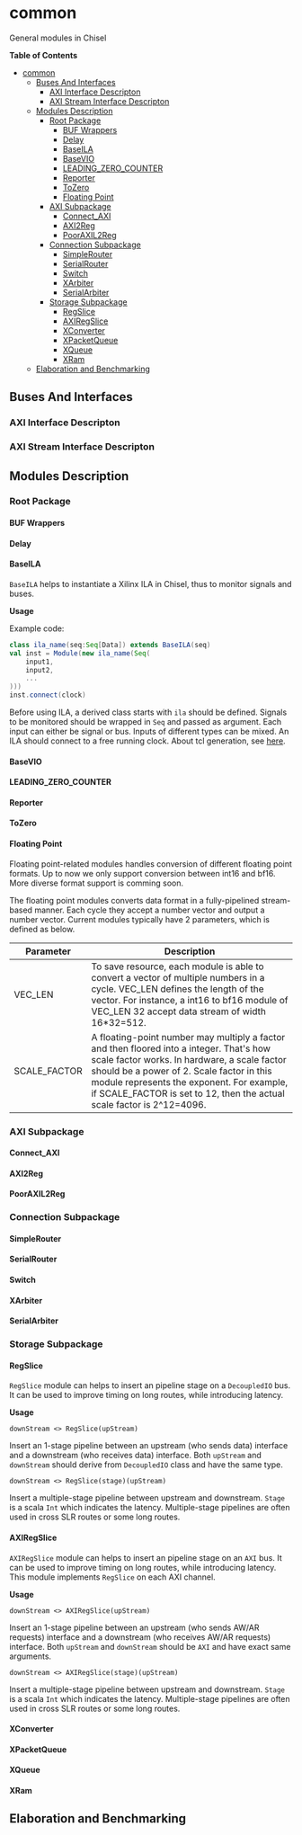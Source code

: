 # common
General modules in Chisel

**Table of Contents**  
- [common](#common)
  - [Buses And Interfaces](#buses-and-interfaces)
    - [AXI Interface Descripton](#axi-interface-descripton)
    - [AXI Stream Interface Descripton](#axi-stream-interface-descripton)
  - [Modules Description](#modules-description)
    - [Root Package](#root-package)
      - [BUF Wrappers](#buf-wrappers)
      - [Delay](#delay)
      - [BaseILA](#baseila)
      - [BaseVIO](#basevio)
      - [LEADING\_ZERO\_COUNTER](#leading_zero_counter)
      - [Reporter](#reporter)
      - [ToZero](#tozero)
      - [Floating Point](#floating-point)
    - [AXI Subpackage](#axi-subpackage)
      - [Connect\_AXI](#connect_axi)
      - [AXI2Reg](#axi2reg)
      - [PoorAXIL2Reg](#pooraxil2reg)
    - [Connection Subpackage](#connection-subpackage)
      - [SimpleRouter](#simplerouter)
      - [SerialRouter](#serialrouter)
      - [Switch](#switch)
      - [XArbiter](#xarbiter)
      - [SerialArbiter](#serialarbiter)
    - [Storage Subpackage](#storage-subpackage)
      - [RegSlice](#regslice)
      - [AXIRegSlice](#axiregslice)
      - [XConverter](#xconverter)
      - [XPacketQueue](#xpacketqueue)
      - [XQueue](#xqueue)
      - [XRam](#xram)
  - [Elaboration and Benchmarking](#elaboration-and-benchmarking)

## Buses And Interfaces

### AXI Interface Descripton

### AXI Stream Interface Descripton

## Modules Description

### Root Package

#### BUF Wrappers

#### Delay

#### BaseILA

`BaseILA` helps to instantiate a Xilinx ILA in Chisel, thus to monitor signals and buses.

**Usage**

Example code: 
```scala
class ila_name(seq:Seq[Data]) extends BaseILA(seq)
val inst = Module(new ila_name(Seq(	
    input1,
    input2,
    ...
)))
inst.connect(clock)
```
Before using ILA, a derived class starts with `ila` should be defined. Signals to be monitored should be wrapped in `Seq` and passed as argument. Each input can either be signal or bus. Inputs of different types can be mixed. 
An ILA should connect to a free running clock.
About tcl generation, see [here](#elaboration-and-benchmarking).


#### BaseVIO

#### LEADING_ZERO_COUNTER

#### Reporter

#### ToZero

#### Floating Point

Floating point-related modules handles conversion of different floating point formats. Up to now we only support conversion between int16 and bf16. More diverse format support is comming soon. 

The floating point modules converts data format in a fully-pipelined stream-based manner. Each cycle they accept a number vector and output a number vector. Current modules typically have 2 parameters, which is defined as below.

| Parameter    | Description |
|--------------|-------------|
| VEC_LEN      | To save resource, each module is able to convert a vector of multiple numbers in a cycle. VEC_LEN defines the length of the vector. For instance, a int16 to bf16 module of VEC_LEN 32 accept data stream of width 16*32=512. |
| SCALE_FACTOR | A floating-point number may multiply a factor and then floored into a integer. That's how scale factor works. In hardware, a scale factor should be a power of 2. Scale factor in this module represents the exponent. For example, if SCALE_FACTOR is set to 12, then the actual scale factor is 2^12=4096. |

### AXI Subpackage

#### Connect_AXI

#### AXI2Reg

#### PoorAXIL2Reg

### Connection Subpackage

#### SimpleRouter

#### SerialRouter

#### Switch

#### XArbiter

#### SerialArbiter

### Storage Subpackage

#### RegSlice

`RegSlice` module can helps to insert an pipeline stage on a `DecoupledIO` bus. It can be used to improve timing on long routes, while introducing latency.  

**Usage**

`downStream <> RegSlice(upStream)`

Insert an 1-stage pipeline between an upstream (who sends data) interface and a downstream (who receives data) interface. Both `upStream` and `downStream` should derive from `DecoupledIO` class and have the same type. 

`downStream <> RegSlice(stage)(upStream)`

Insert a multiple-stage pipeline between upstream and downstream. `Stage` is a scala `Int` which indicates the latency. Multiple-stage pipelines are often used in cross SLR routes or some long routes.

#### AXIRegSlice

`AXIRegSlice` module can helps to insert an pipeline stage on an `AXI` bus. It can be used to improve timing on long routes, while introducing latency. This module implements `RegSlice` on each AXI channel.

**Usage**

`downStream <> AXIRegSlice(upStream)`

Insert an 1-stage pipeline between an upstream (who sends AW/AR requests) interface and a downstream (who receives AW/AR requests) interface. Both `upStream` and `downStream` should be `AXI` and have exact same arguments. 

`downStream <> AXIRegSlice(stage)(upStream)`

Insert a multiple-stage pipeline between upstream and downstream. `Stage` is a scala `Int` which indicates the latency. Multiple-stage pipelines are often used in cross SLR routes or some long routes.

#### XConverter

#### XPacketQueue

#### XQueue

#### XRam

## Elaboration and Benchmarking